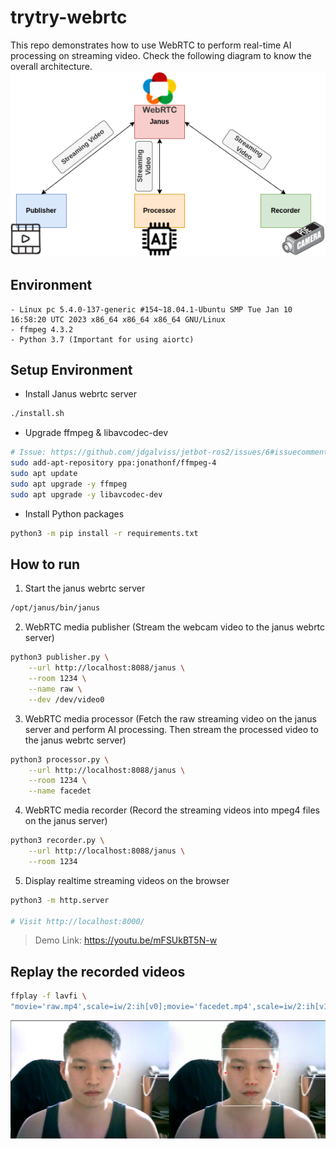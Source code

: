 # trytry-webrtc

This repo demonstrates how to use WebRTC to perform real-time AI processing on streaming video. Check the following diagram to know the overall architecture.
![arch.png](imgs/arch.png)

## Environment
```
- Linux pc 5.4.0-137-generic #154~18.04.1-Ubuntu SMP Tue Jan 10 16:58:20 UTC 2023 x86_64 x86_64 x86_64 GNU/Linux
- ffmpeg 4.3.2
- Python 3.7 (Important for using aiortc)
```

## Setup Environment
- Install Janus webrtc server
```bash
./install.sh
```
- Upgrade ffmpeg & libavcodec-dev
```bash
# Issue: https://github.com/jdgalviss/jetbot-ros2/issues/6#issuecomment-932993554
sudo add-apt-repository ppa:jonathonf/ffmpeg-4
sudo apt update
sudo apt upgrade -y ffmpeg
sudo apt upgrade -y libavcodec-dev
```
- Install Python packages
```bash
python3 -m pip install -r requirements.txt
```

## How to run
1. Start the janus webrtc server
```bash
/opt/janus/bin/janus
```
2. WebRTC media publisher (Stream the webcam video to the janus webrtc server)
```bash
python3 publisher.py \
    --url http://localhost:8088/janus \
    --room 1234 \
    --name raw \
    --dev /dev/video0
```
3. WebRTC media processor (Fetch the raw streaming video on the janus server and perform AI processing. Then stream the processed video to the janus webrtc server)
```bash
python3 processor.py \
    --url http://localhost:8088/janus \
    --room 1234 \
    --name facedet
```
4. WebRTC media recorder (Record the streaming videos into mpeg4 files on the janus server)
```bash
python3 recorder.py \
    --url http://localhost:8088/janus \
    --room 1234
```
5. Display realtime streaming videos on the browser
```bash
python3 -m http.server

# Visit http://localhost:8000/
```
> Demo Link: https://youtu.be/mFSUkBT5N-w

## Replay the recorded videos
```bash
ffplay -f lavfi \
"movie='raw.mp4',scale=iw/2:ih[v0];movie='facedet.mp4',scale=iw/2:ih[v1];[v0][v1]hstack"
```
![demo](imgs/demo.png)
